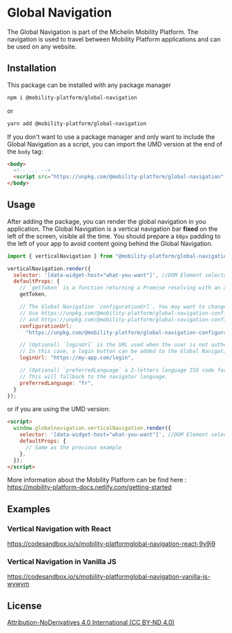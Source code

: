 # Global Navigation

The Global Navigation is part of the Michelin Mobility Platform. The navigation is used to travel between Mobility Platform applications and can be used on any website.

## Installation

This package can be installed with any package manager

```bash
npm i @mobility-platform/global-navigation
```

or

```bash
yarn add @mobility-platform/global-navigation
```

If you don't want to use a package manager and only want to include the Global Navigation as a script, you can import the UMD version at the end of the `body` tag:

```html
<body>
  <!-- ... -->
  <script src="https://unpkg.com/@mobility-platform/global-navigation" async></script>
</body>
```

## Usage

After adding the package, you can render the global navigation in you application.
The Global Navigation is a vertical navigation bar **fixed** on the left of the screen, visible all the time. You should prepare a `60px` padding to the left of your app to avoid content going behind the Global Navigation.

```javascript
import { verticalNavigation } from "@mobility-platform/global-navigation";

verticalNavigation.render({
  selector: '[data-widget-host="what-you-want"]', //DOM Element selector
  defaultProps: {
    // `getToken` is a function returning a Promise resolving with an authentication token or rejecting if the user is not authenticated
    getToken,

    // The Global Navigation `configurationUrl`. You may want to change this depending on the application environment (e.g.: staging or production)
    // Use https://unpkg.com/@mobility-platform/global-navigation-configuration/development.config.json for development / staging,
    // and https://unpkg.com/@mobility-platform/global-navigation-configuration/production.config.json for production
    configurationUrl:
      "https://unpkg.com/@mobility-platform/global-navigation-configuration/development.config.json"

    // (Optional) `loginUrl` is the URL used when the user is not authenticated to the Mobility Platform.
    // In this case, a login button can be added to the Global Navigation
    loginUrl: "https://my-app.com/login",

    // (Optional) `preferredLanguage` a 2-letters language ISO code for Global Navigation translations.
    // This will fallback to the navigator language.
    preferredLanguage: "fr",
  }
});
```

or if you are using the UMD version:

```html
<script>
  window.globalnavigation.verticalNavigation.render({
    selector: '[data-widget-host="what-you-want"]', //DOM Element selector
    defaultProps: {
      // Same as the previous example
    },
  });
</script>
```

More information about the Mobility Platform can be find here : https://mobility-platform-docs.netlify.com/getting-started

## Examples

### Vertical Navigation with React

https://codesandbox.io/s/mobility-platformglobal-navigation-react-9y9j9

### Vertical Navigation in Vanilla JS

https://codesandbox.io/s/mobility-platformglobal-navigation-vanilla-js-wywym

## License

[Attribution-NoDerivatives 4.0 International (CC BY-ND 4.0)](https://creativecommons.org/licenses/by-nd/4.0/)
